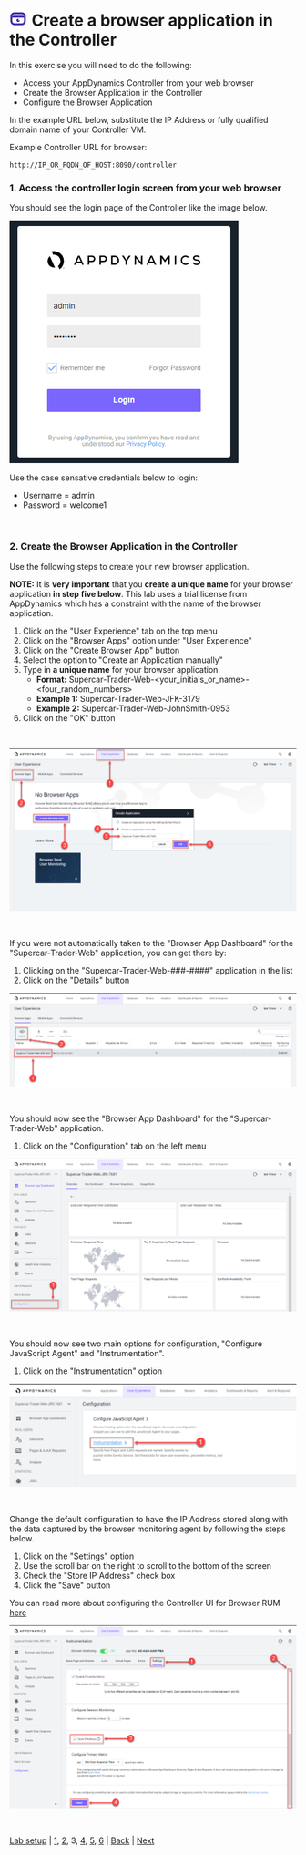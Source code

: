 ![Lab Icon](./assets/images/lab-icon.png) Create a browser application in the Controller
=========================================================================

In this exercise you will need to do the following:

- Access your AppDynamics Controller from your web browser
- Create the Browser Application in the Controller
- Configure the Browser Application

In the example URL below, substitute the IP Address or fully qualified domain name of your Controller VM. 

Example Controller URL for browser:

```
http://IP_OR_FQDN_OF_HOST:8090/controller
```

### **1.** Access the controller login screen from your web browser
You should see the login page of the Controller like the image below.

![Controller Login Screen](./assets/images/03-controller-login.png)

Use the case sensative credentials below to login:

- Username = admin 
- Password = welcome1

<br>

### **2.** Create the Browser Application in the Controller

Use the following steps to create your new browser application.

**NOTE:** It is **very important** that you **create a unique name** for your browser application **in step five below**.  This lab uses a trial license from AppDynamics which has a constraint with the name of the browser application.

1. Click on the "User Experience" tab on the top menu
2. Click on the "Browser Apps" option under "User Experience"
3. Click on the "Create Browser App" button
4. Select the option to "Create an Application manually"
5. Type in **a unique name** for your browser application
   - **Format:** Supercar-Trader-Web-<your_initials_or_name>-<four_random_numbers>
   - **Example 1:** Supercar-Trader-Web-JFK-3179
   - **Example 2:** Supercar-Trader-Web-JohnSmith-0953
6. Click on the "OK" button

<br>

![BRUM Dash 1](./assets/images/03-brum-dashboard-01.png)

<br>

If you were not automatically taken to the "Browser App Dashboard" for the "Supercar-Trader-Web" application, you can get there by:

1. Clicking on the "Supercar-Trader-Web-###-####" application in the list
2. Click on the "Details" button

![BRUM Dash 2](./assets/images/03-brum-dashboard-02.png)

<br>

You should now see the "Browser App Dashboard" for the "Supercar-Trader-Web" application.  

1. Click on the "Configuration" tab on the left menu

![BRUM Dash 3](./assets/images/03-brum-dashboard-03.png)

<br>

You should now see two main options for configuration, "Configure JavaScript Agent" and "Instrumentation".

1. Click on the "Instrumentation" option

![BRUM Dash 4](./assets/images/03-brum-dashboard-04.png)

<br>

Change the default configuration to have the IP Address stored along with the data captured by the browser monitoring agent by following the steps below.

1. Click on the "Settings" option
2. Use the scroll bar on the right to scroll to the bottom of the screen
3. Check the "Store IP Address" check box
4. Click the "Save" button

You can read more about configuring the Controller UI for Browser RUM [here](https://docs.appdynamics.com/display/latest/Configure+the+Controller+UI+for+Browser+RUM)

![BRUM Dash 5](./assets/images/03-brum-dashboard-05.png)

<br>


[Lab setup](lab-exercise-00.md) | [1](lab-exercise-01.md), [2](lab-exercise-02.md), 3, [4](lab-exercise-04.md), [5](lab-exercise-05.md), [6](lab-exercise-06.md) | [Back](lab-exercise-02.md) | [Next](lab-exercise-04.md)
